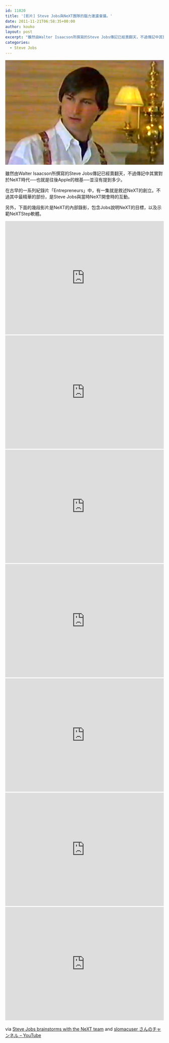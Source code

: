 ```yaml
---
id: 11020
title: '[影片] Steve Jobs與NeXT團隊的腦力激盪會議。'
date: 2011-11-21T06:58:35+00:00
author: kouko
layout: post
excerpt: "雖然由Walter Isaacson所撰寫的Steve Jobs傳記已經賣翻天，不過傳記中其實對於NeXT時代──也就是往後Apple的根基──並沒有提到多少。在古早的一系列紀錄片「Entrepreneurs」中，有一集就是敘述NeXT的創立。不過其中最精華的部份，是Steve Jobs與當時NeXT開會時的互動。"
categories:
  - Steve Jobs
---
```

<img title="Steve Jobs at NeXT.png" src="/img/2011-11-21-steve-jobs-brainstorm-with-the-next-team-in-video/Steve-Jobs-at-NeXT.png" border="0" alt="Steve Jobs at NeXT" />

雖然由Walter Isaacson所撰寫的Steve Jobs傳記已經賣翻天，不過傳記中其實對於NeXT時代──也就是往後Apple的根基──並沒有提到多少。

在古早的一系列紀錄片「Entrepreneurs」中，有一集就是敘述NeXT的創立。不過其中最精華的部份，是Steve Jobs與當時NeXT開會時的互動。

另外，下面的幾段影片是NeXT的內部錄影，包含Jobs說明NeXT的目標，以及示範NeXTStep軟體。

<iframe width="100%" height="360" src="https://www.youtube.com/embed/sOlqqriBvUM" frameborder="0" allowfullscreen></iframe>

<iframe width="100%" height="360" src="https://www.youtube.com/embed/p9dmcRbuTMY" frameborder="0" allowfullscreen></iframe>

<iframe width="100%" height="360" src="https://www.youtube.com/embed/dn3Ex-5dPAo" frameborder="0" allowfullscreen></iframe>

<iframe width="100%" height="360" src="https://www.youtube.com/embed/-1wYy5qvA24" frameborder="0" allowfullscreen></iframe>

<iframe width="100%" height="360" src="https://www.youtube.com/embed/qtY2le6P6_Q" frameborder="0" allowfullscreen></iframe>

<iframe width="100%" height="360" src="https://www.youtube.com/embed/NOPI-TMVdAo" frameborder="0" allowfullscreen></iframe>

<iframe width="100%" height="360" src="https://www.youtube.com/embed/aOQ7U_jC1t0" frameborder="0" allowfullscreen></iframe>

via [Steve Jobs brainstorms with the NeXT team](http://thenextweb.com/shareables/2011/11/20/watch-steve-jobs-brainstorm-with-the-next-team-in-this-fascinating-video/?utm_source=feedburner&utm_medium=feed&utm_campaign=Feed%3A+TheNextWebApplicious+%28TNW+Apple%29) and [slomacuser さんのチャンネル &#8211; YouTube](http://www.youtube.com/user/slomacuser)
